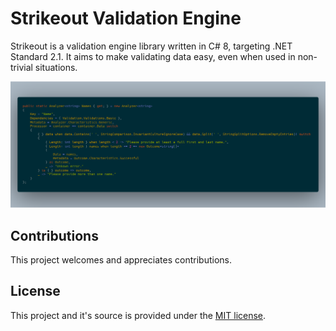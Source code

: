 # Strikeout Validation Engine

Strikeout is a validation engine library written in C# 8, targeting .NET Standard 2.1. It aims to make validating data easy, even when used in non-trivial situations.

![](Media/Example.png)

## Contributions

This project welcomes and appreciates contributions.

## License

This project and it's source is provided under the [MIT license](LICENSE.txt).